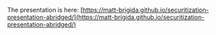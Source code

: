The presentation is here: [https://matt-brigida.github.io/securitization-presentation-abridged/](https://matt-brigida.github.io/securitization-presentation-abridged/)
